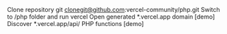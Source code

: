 Clone repository git clonegit@github.com:vercel-community/php.git
Switch to /php folder and run vercel
Open generated *.vercel.app domain [demo]
Discover *.vercel.app/api/ PHP functions [demo]
